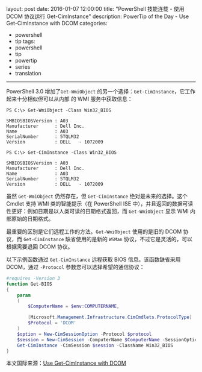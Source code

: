 layout: post
date: 2016-01-07 12:00:00
title: "PowerShell 技能连载 - 使用 DCOM 协议运行 Get-CimInstance"
description: PowerTip of the Day - Use Get-CimInstance with DCOM
categories:
- powershell
- tip
tags:
- powershell
- tip
- powertip
- series
- translation
---
PowerShell 3.0 增加了`Get-WmiObject` 的另一个选择：`Get-CimInstance`，它工作起来十分相似但可以从内部 的 WMI 服务中获取信息：

```shell
PS C:\> Get-WmiObject -Class Win32_BIOS

SMBIOSBIOSVersion : A03
Manufacturer      : Dell Inc.
Name              : A03
SerialNumber      : 5TQLM32
Version           : DELL   - 1072009

PS C:\> Get-CimInstance -Class Win32_BIOS

SMBIOSBIOSVersion : A03
Manufacturer      : Dell Inc.
Name              : A03
SerialNumber      : 5TQLM32
Version           : DELL   - 1072009 
```

虽然 `Get-WmiObject` 仍然存在，但 `Get-CimInstance` 绝对是未来的选择。这个 Cmdlet 支持 WMI 类的智能提示（在 PowerShell ISE 中），并且返回的数据可读性更好：例如日期是以人类可读的日期格式返回，而 `Get-WmiObject` 显示 WMI 内部原始的日期格式。

最重要的区别是它们远程工作的方法。`Get-WmiObject` 使用的是旧的 DCOM 协议，而 `Get-CimInstance` 缺省使用的是新的 `WSMan` 协议，不过它是灵活的，可以根据需要退回 DCOM 协议。

以下示例函数通过 `Get-CimInstance` 远程获取 BIOS 信息。该函数缺省采用 DCOM，通过 `-Protocol` 参数您可以选择希望的通信协议：

```powershell
#requires -Version 3
function Get-BIOS
{
    param
    (
        $ComputerName = $env:COMPUTERNAME,

        [Microsoft.Management.Infrastructure.CimCmdlets.ProtocolType]
        $Protocol = 'DCOM'
    )
    $option = New-CimSessionOption -Protocol $protocol
    $session = New-CimSession -ComputerName $ComputerName -SessionOption $option
    Get-CimInstance -CimSession $session -ClassName Win32_BIOS
}
```

<!--more-->
本文国际来源：[Use Get-CimInstance with DCOM](http://community.idera.com/powershell/powertips/b/tips/posts/use-get-ciminstance-with-dcom)
